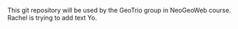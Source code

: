 This git repository will be used by the GeoTrio group in NeoGeoWeb course.
Rachel is trying to add text
Yo.